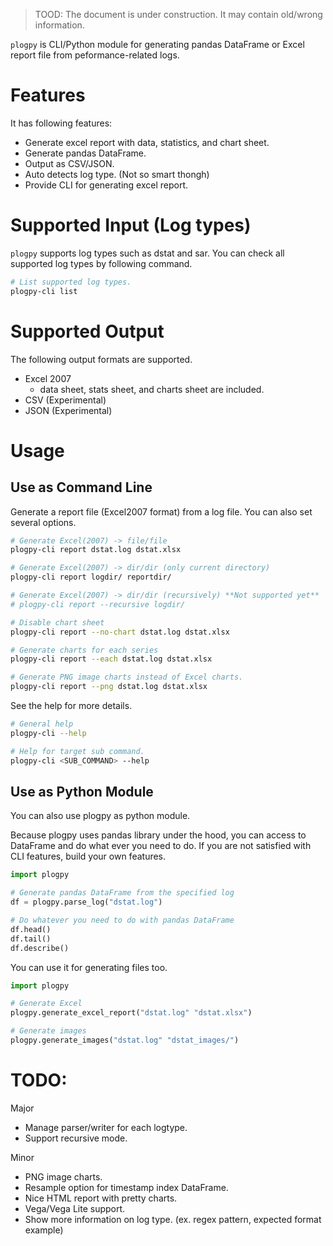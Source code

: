 > TOOD: The document is under construction. It may contain old/wrong information.


`plogpy` is CLI/Python module for generating pandas DataFrame or Excel report file from 
peformance-related logs.


# Features

It has following features:

- Generate excel report with data, statistics, and chart sheet.
- Generate pandas DataFrame.
- Output as CSV/JSON.
- Auto detects log type. (Not so smart thongh)
- Provide CLI for generating excel report.


# Supported Input (Log types)

`plogpy` supports log types such as dstat and sar.
You can check all supported log types by following command.

```bash
# List supported log types.
plogpy-cli list
```

# Supported Output

The following output formats are supported.

  - Excel 2007
    - data sheet, stats sheet, and charts sheet are included.
  - CSV (Experimental)
  - JSON (Experimental)

# Usage

## Use as Command Line

Generate a report file (Excel2007 format) from a log file. You can also set several options.

```bash
# Generate Excel(2007) -> file/file
plogpy-cli report dstat.log dstat.xlsx

# Generate Excel(2007) -> dir/dir (only current directory)
plogpy-cli report logdir/ reportdir/

# Generate Excel(2007) -> dir/dir (recursively) **Not supported yet**
# plogpy-cli report --recursive logdir/

# Disable chart sheet
plogpy-cli report --no-chart dstat.log dstat.xlsx

# Generate charts for each series
plogpy-cli report --each dstat.log dstat.xlsx

# Generate PNG image charts instead of Excel charts.
plogpy-cli report --png dstat.log dstat.xlsx
```

See the help for more details.

```bash
# General help
plogpy-cli --help

# Help for target sub command.
plogpy-cli <SUB_COMMAND> --help
```


## Use as Python Module

You can also use plogpy as python module.

Because plogpy uses pandas library under the hood, you can access to DataFrame
and do what ever you need to do.
If you are not satisfied with CLI features, build your own features.

```python
import plogpy

# Generate pandas DataFrame from the specified log
df = plogpy.parse_log("dstat.log")

# Do whatever you need to do with pandas DataFrame
df.head()
df.tail()
df.describe()
```

You can use it for generating files too.

```python
import plogpy

# Generate Excel
plogpy.generate_excel_report("dstat.log" "dstat.xlsx")

# Generate images
plogpy.generate_images("dstat.log" "dstat_images/")
```

# TODO: 

Major 

- Manage parser/writer for each logtype.
- Support recursive mode.

Minor 

- PNG image charts.
- Resample option for timestamp index DataFrame.
- Nice HTML report with pretty charts.
- Vega/Vega Lite support.
- Show more information on log type. (ex. regex pattern, expected format example)
